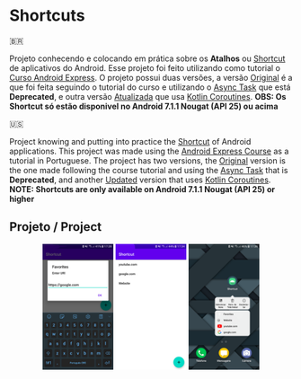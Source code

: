 # Shortcuts

:brazil:

Projeto conhecendo e colocando em prática sobre os **Atalhos** ou [Shortcut](https://developer.android.com/guide/topics/ui/shortcuts?hl=pt-br) de aplicativos do Android. Esse projeto foi feito utilizando como tutorial o [Curso Android Express](https://androiddeveloper.com.br/inscricao). O projeto possui duas versões, a versão [Original](https://github.com/Henrique-Santos-da-Silva/Simple-Shortcut-App/tree/main) é a que foi feita seguindo o tutorial do curso e utilizando o [Async Task](https://developer.android.com/reference/android/os/AsyncTask) que está **Deprecated**, e outra versão [Atualizada](https://github.com/Henrique-Santos-da-Silva/Simple-Shortcut-App/tree/with-kotlin-coroutines) que usa [Kotlin Coroutines](https://kotlinlang.org/docs/coroutines-overview.html). **OBS: Os Shortcut só estão disponivel no Android 7.1.1 Nougat (API 25) ou acima**

:us:

Project knowing and putting into practice the [Shortcut](https://developer.android.com/guide/topics/ui/shortcuts) of Android applications. This project was made using the [Android Express Course](https://androiddeveloper.com.br/inscricao) as a tutorial in Portuguese. The project has two versions, the [Original](https://github.com/Henrique-Santos-da-Silva/Simple-Shortcut-App/tree/main) version is the one made following the course tutorial and using the [Async Task](https://developer.android.com/reference/android/os/AsyncTask) that is **Deprecated**, and another [Updated](https://github.com/Henrique-Santos-da-Silva/Simple-Shortcut-App/tree/with-kotlin-coroutines) version that uses [Kotlin Coroutines](https://kotlinlang.org/docs/coroutines-overview.html). **NOTE: Shortcuts are only available on Android 7.1.1 Nougat (API 25) or higher**

## Projeto / Project

<div align="center">
  <img style="width: 25%;" src=".github/Screenshot1.png">  
  <img style="width: 25%;" src=".github/Screenshot2.png">
  <img style="width: 25%;" src=".github/Screenshot3.png">
</div>
